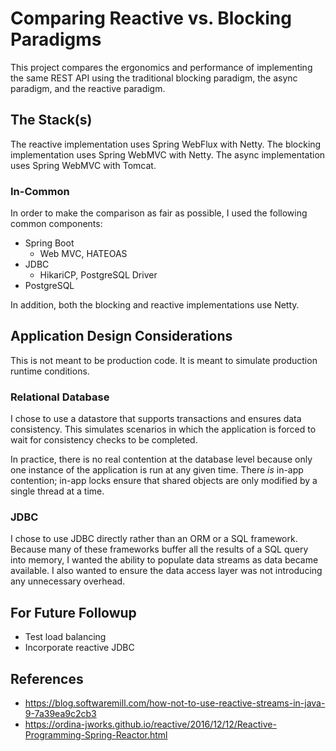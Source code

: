 # Comparing Reactive vs. Blocking Paradigms

This project compares the ergonomics and performance of implementing the
same REST API using the traditional blocking paradigm, the async
paradigm, and the reactive paradigm.

## The Stack(s)

The reactive implementation uses Spring WebFlux with Netty. The blocking
implementation uses Spring WebMVC with Netty. The async implementation uses
Spring WebMVC with Tomcat.

### In-Common

In order to make the comparison as fair as possible, I used the following
common components:

* Spring Boot
  * Web MVC, HATEOAS
* JDBC
  * HikariCP, PostgreSQL Driver
* PostgreSQL

In addition, both the blocking and reactive implementations use Netty.

## Application Design Considerations

This is not meant to be production code. It is meant to simulate
production runtime conditions.

### Relational Database

I chose to use a datastore that supports transactions and ensures data
consistency. This simulates scenarios in which the application is forced
to wait for consistency checks to be completed.

In practice, there is no real contention at the database level because only
one instance of the application is run at any given time. There _is_
in-app contention; in-app locks ensure that shared objects are only
modified by a single thread at a time.

### JDBC

I chose to use JDBC directly rather than an ORM or a SQL framework.
Because many of these frameworks buffer all the results of a SQL query
into memory, I wanted the ability to populate data streams as data
became available. I also wanted to ensure the data access layer was not
introducing any unnecessary overhead.

## For Future Followup

* Test load balancing
* Incorporate reactive JDBC

## References

* https://blog.softwaremill.com/how-not-to-use-reactive-streams-in-java-9-7a39ea9c2cb3
* https://ordina-jworks.github.io/reactive/2016/12/12/Reactive-Programming-Spring-Reactor.html
